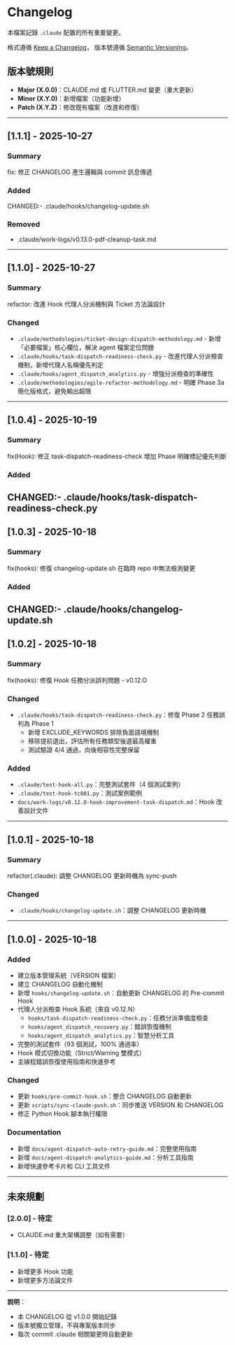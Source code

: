# Changelog

本檔案記錄 `.claude` 配置的所有重要變更。

格式遵循 [Keep a Changelog](https://keepachangelog.com/zh-TW/1.0.0/)，
版本號遵循 [Semantic Versioning](https://semver.org/lang/zh-TW/)。

## 版本號規則

- **Major (X.0.0)**：CLAUDE.md 或 FLUTTER.md 變更（重大更新）
- **Minor (X.Y.0)**：新增檔案（功能新增）
- **Patch (X.Y.Z)**：修改既有檔案（改進和修復）

---

## [1.1.1] - 2025-10-27

### Summary
fix: 修正 CHANGELOG 產生邏輯與 commit 訊息傳遞

### Added
CHANGED:- .claude/hooks/changelog-update.sh
### Removed
- .claude/work-logs/v0.13.0-pdf-cleanup-task.md
---


## [1.1.0] - 2025-10-27

### Summary
refactor: 改進 Hook 代理人分派機制與 Ticket 方法論設計

### Changed
- `.claude/methodologies/ticket-design-dispatch-methodology.md` - 新增「必要檔案」核心欄位，解決 agent 檔案定位問題
- `.claude/hooks/task-dispatch-readiness-check.py` - 改進代理人分派檢查機制，新增代理人名稱優先判定
- `.claude/hooks/agent_dispatch_analytics.py` - 增強分派檢查的準確性
- `.claude/methodologies/agile-refactor-methodology.md` - 明確 Phase 3a 簡化版格式，避免輸出超限

---


## [1.0.4] - 2025-10-19

### Summary
fix(Hook): 修正 task-dispatch-readiness-check 增加 Phase 明確標記優先判斷

### Added
CHANGED:- .claude/hooks/task-dispatch-readiness-check.py
---


## [1.0.3] - 2025-10-18

### Summary
fix(hooks): 修復 changelog-update.sh 在臨時 repo 中無法檢測變更

### Added
CHANGED:- .claude/hooks/changelog-update.sh
---


## [1.0.2] - 2025-10-18

### Summary
fix(hooks): 修復 Hook 任務分派誤判問題 - v0.12.O

### Changed
- `.claude/hooks/task-dispatch-readiness-check.py`：修復 Phase 2 任務誤判為 Phase 1
  - 新增 EXCLUDE_KEYWORDS 排除負面語境機制
  - 移除提前退出，評估所有任務類型後選最高權重
  - 測試驗證 4/4 通過，向後相容性完整保留

### Added
- `.claude/test-hook-all.py`：完整測試套件（4 個測試案例）
- `.claude/test-hook-tc001.py`：測試案例範例
- `docs/work-logs/v0.12.O-hook-improvement-task-dispatch.md`：Hook 改善設計文件

---

## [1.0.1] - 2025-10-18

### Summary
refactor(.claude): 調整 CHANGELOG 更新時機為 sync-push

### Changed
- `.claude/hooks/changelog-update.sh`：調整 CHANGELOG 更新時機

---

## [1.0.0] - 2025-10-18

### Added
- 建立版本管理系統（VERSION 檔案）
- 建立 CHANGELOG 自動化機制
- 新增 `hooks/changelog-update.sh`：自動更新 CHANGELOG 的 Pre-commit Hook
- 代理人分派檢查 Hook 系統（來自 v0.12.N）
  - `hooks/task-dispatch-readiness-check.py`：任務分派準備度檢查
  - `hooks/agent_dispatch_recovery.py`：錯誤恢復機制
  - `hooks/agent_dispatch_analytics.py`：智慧分析工具
- 完整的測試套件（93 個測試，100% 通過率）
- Hook 模式切換功能（Strict/Warning 雙模式）
- 主線程錯誤恢復使用指南和快速參考

### Changed
- 更新 `hooks/pre-commit-hook.sh`：整合 CHANGELOG 自動更新
- 更新 `scripts/sync-claude-push.sh`：同步推送 VERSION 和 CHANGELOG
- 修正 Python Hook 腳本執行權限

### Documentation
- 新增 `docs/agent-dispatch-auto-retry-guide.md`：完整使用指南
- 新增 `docs/agent-dispatch-analytics-guide.md`：分析工具指南
- 新增快速參考卡片和 CLI 工具文件

---

## 未來規劃

### [2.0.0] - 待定
- CLAUDE.md 重大架構調整（如有需要）

### [1.1.0] - 待定
- 新增更多 Hook 功能
- 新增更多方法論文件

---

**說明**：
- 本 CHANGELOG 從 v1.0.0 開始記錄
- 版本號獨立管理，不與專案版本同步
- 每次 commit .claude 相關變更時自動更新
